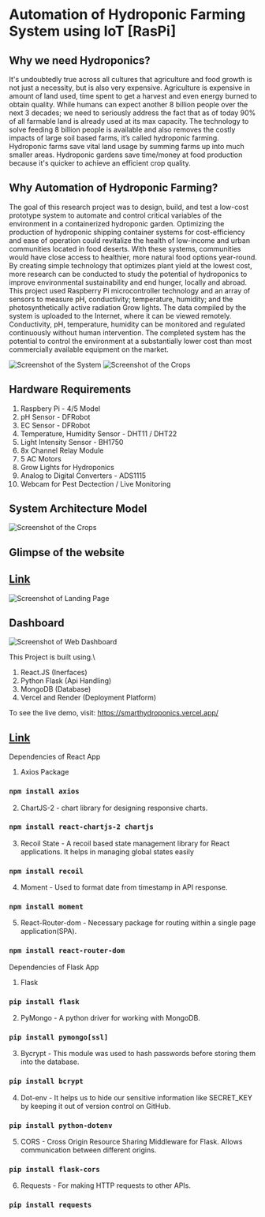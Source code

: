 # Automation of Hydroponic Farming System using IoT [RasPi]

## Why we need Hydroponics?
It's undoubtedly true across all cultures that agriculture and food growth is not just a necessity, but is also very expensive. Agriculture is expensive in amount of land used, time spent to get a harvest and even energy burned to obtain quality. While humans can expect another 8 billion people over the next 3 decades; we need to seriously address the fact that as of today 90% of all farmable land is already used at its max capacity. The technology to solve feeding 8 billion people is available and also removes the costly impacts of large soil based farms, it’s called hydroponic farming. Hydroponic farms save vital land usage by summing farms up into much smaller areas. Hydroponic gardens save time/money at food production because it's quicker to achieve an efficient crop quality.

## Why Automation of Hydroponic Farming?
The goal of this research project was to design, build, and test a low-cost prototype system to automate and control critical variables of the environment in a containerized hydroponic garden. Optimizing the production of hydroponic shipping container systems for cost-efficiency and ease of operation could revitalize the health of low-income and urban communities located in food deserts. With these systems, communities would have close access to healthier, more natural food options year-round. By creating simple technology that optimizes plant yield at the lowest cost, more research can be conducted to study the potential of hydroponics to improve environmental sustainability and end hunger, locally and abroad. This project used Raspberry Pi microcontroller technology and an array of sensors to measure pH, conductivity; temperature, humidity; and the photosynthetically active radiation Grow lights. The data compiled by the system is uploaded to the Internet, where it can be viewed remotely. Conductivity, pH, temperature, humidity can be monitored and regulated continuously without human intervention. The completed system has the potential to control the environment at a substantially lower cost than most commercially available equipment on the market.

![Screenshot of the System](frontend/src/Images/System.jpg?raw=true "Hydroponic System")
![Screenshot of the Crops](frontend/src/Images/Crops.jpg?raw=true "Hydroponic Crops")

## Hardware Requirements
1. Raspbery Pi - 4/5 Model
2. pH Sensor - DFRobot
3. EC Sensor - DFRobot
4. Temperature, Humidity Sensor - DHT11 / DHT22
5. Light Intensity Sensor - BH1750
6. 8x Channel Relay Module
7. 5 AC Motors
8. Grow Lights for Hydroponics
9. Analog to Digital Converters - ADS1115
10. Webcam for Pest Dectection / Live Monitoring

## System Architecture Model
![Screenshot of the Crops](frontend/src/Images/Architecture.jpg?raw=true "Hydroponic Crops")

## Glimpse of the website
## [Link](https://smarthydroponics.vercel.app/)

![Screenshot of Landing Page](frontend/src/Images/LandingPage.png?raw=true "Home Page")

## Dashboard
![Screenshot of Web Dashboard](frontend/src/Images/Dashboard.png?raw=true "Dashboard")

This Project is built using.\
1. React.JS (Inerfaces)
2. Python Flask (Api Handling)
3. MongoDB (Database)
4. Vercel and Render (Deployment Platform)

To see the live demo, visit: https://smarthydroponics.vercel.app/ 
## [Link](https://smarthydroponics.vercel.app/)

Dependencies of React App

1. Axios Package
### `npm install axios`

2. ChartJS-2 - chart library for designing responsive charts.
### `npm install react-chartjs-2 chartjs`

3. Recoil State -  A recoil based state management library for React applications. It helps in managing global states easily
### `npm install recoil`

4. Moment - Used to format date from timestamp in API response.
### `npm install moment`

5. React-Router-dom - Necessary package for routing within a single page application(SPA).
### `npm install react-router-dom`


Dependencies of Flask App

1. Flask
### `pip install flask`

2. PyMongo - A python driver for working with MongoDB.
### `pip install pymongo[ssl]`

3. Bycrypt - This module was used to hash passwords before storing them into the database. 
### `pip install bcrypt`

4. Dot-env - It helps us to hide our sensitive information like SECRET_KEY by keeping it out of version control on GitHub. 
### `pip install python-dotenv`

5. CORS - Cross Origin Resource Sharing Middleware for Flask. Allows communication between different origins.
### `pip install flask-cors`

6. Requests - For making HTTP requests to other APIs.
### `pip install requests`
